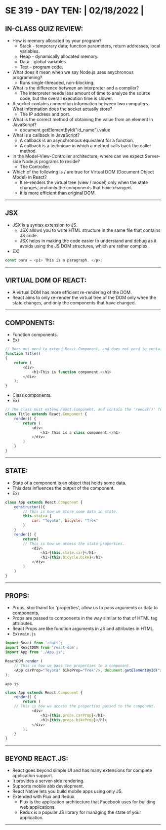 # **SE 319 - DAY TEN: | 02/18/2022 |**

## **IN-CLASS QUIZ REVIEW:**
* How is memory allocated by your program?
    * Stack - temporary data; function parameters, return addresses, local variables.
    * Heap - dynamically allocated memory.
    * Data - global variables.
    * Text - program code.
* What does it mean when we say Node.js uses asychronous programming?
    * Runs single-threaded, non-blocking.
* What is the difference between an interpreter and a compiler?
    * The interpreter needs less amount of time to analyze the source code, but the overall execution time is slower.
* A socket contains connection information between two computers. What information does the socket actually store?
    * The IP address and port.
* What is the correct method of obtaining the value from an element in JavaScript?
    * document.getElementById("id_name").value
* What is a callback in JavaScript?
    * A callback is an asynchronous equivalent for a function.
    * A callback is a technique in which a method calls back the caller method.
* In the Model-View-Controller architecture, where can we expect Server-side Node.js programs to reside?
    * The Controller.
* Which of the following is / are true for Virtual DOM (Document Object Model) in React?
    * It re-renders the virtual tree (view / model) only when the state changes, and only the components that have changed.
    * It is more efficient than original DOM.

---
## **JSX**
* JSX is a syntax extension to JS.
    * JSX allows you to write HTML structure in the same file that contains JS code.
    * JSX helps in making the code easier to understand and debug as it avoids using the JS DOM structures, which are rather complex.
* EX)
``` javascript
const para = <p1> This is a paragraph. </p>;
```
---
## **VIRTUAL DOM OF REACT:**
* A virtual DOM has more efficient re-rendering of the DOM.
* React aims to only re-render the virtual tree of the DOM only when the state changes, and only the components that have changed.

---
## **COMPONENTS:**
* Function components.
* Ex)
``` js
// Does not need to extend React.Component, and does not need to contain the 'render()' function.
function Title()
{
    return (
        <div>
            <h1>This is function component.</h1>
        </div>
    );
}
```
* Class components.
* Ex)
```js
// The class must extend React.Component, and contain the 'render()' function. Class components allow for the possibility of creating more complex components.
class Title extends React.Component {
    render() {
        return (
            <div>
                <h1> This is a class component.</h1>
            </div>
        )
    }
}
```

---

## **STATE:**
* State of a component is an object that holds some data.
* This data influences the output of the component.
* Ex)
```js
class App extends React.Component {
    constructor(){
        // This is how we store some data in state.
        this.state= {
            car: "Toyota", bicycle: "Trek"
        }
    }
    render() {
        return(
        // This is how we access the state properties.
            <div>
                <h1>{this.state.car}</h1>
                <h1>{this.bicycle.bike}</h1>
            </div>
        )
    }
}
```

---
## **PROPS:**
* Props, shorthand for 'properties', allow us to pass arguments or data to components.
* Props are passed to components in the way similar to that of HTML tag attributes.
* React Props are like function arguments in JS and attributes in HTML.
* Ex)
```main.js```
```js
import React from 'react';
import ReactDOM from 'react-dom';
import App from './App.js';

ReactDOM.render (
    // This is how we pass the properties to a component.
    <App carProp="Toyota" bikeProp="Trek"/>, document.getElementById("app")
);
```

```app.js```
```js
class App extends React.Component {
    render() {
        return (
    // This is how we access the properties passed to the component.
            <div>
                <h1>{this.props.carProp}</h1>
                <h1>{this.props.bikeProp}</h1>
            </div>
        );
    }
}
```

---

## **BEYOND REACT.JS:**
* React goes beyond simple UI and has many extensions for complete application support.
* It provides a server-side rendering.
* Supports mobile abb development.
* React Native lets you build mobile apps using only JS.
* Extended with Flux and Redux.
    * Flux is the application architecture that Facebook uses for building web applications.
    * Redux is a popular JS library for managing the state of your application.

---